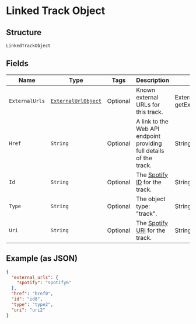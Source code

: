 
# Linked Track Object

## Structure

`LinkedTrackObject`

## Fields

| Name | Type | Tags | Description | Getter | Setter |
|  --- | --- | --- | --- | --- | --- |
| `ExternalUrls` | [`ExternalUrlObject`](../../doc/models/external-url-object.md) | Optional | Known external URLs for this track. | ExternalUrlObject getExternalUrls() | setExternalUrls(ExternalUrlObject externalUrls) |
| `Href` | `String` | Optional | A link to the Web API endpoint providing full details of the track. | String getHref() | setHref(String href) |
| `Id` | `String` | Optional | The [Spotify ID](/documentation/web-api/concepts/spotify-uris-ids) for the track. | String getId() | setId(String id) |
| `Type` | `String` | Optional | The object type: "track". | String getType() | setType(String type) |
| `Uri` | `String` | Optional | The [Spotify URI](/documentation/web-api/concepts/spotify-uris-ids) for the track. | String getUri() | setUri(String uri) |

## Example (as JSON)

```json
{
  "external_urls": {
    "spotify": "spotify6"
  },
  "href": "href0",
  "id": "id8",
  "type": "type2",
  "uri": "uri2"
}
```

